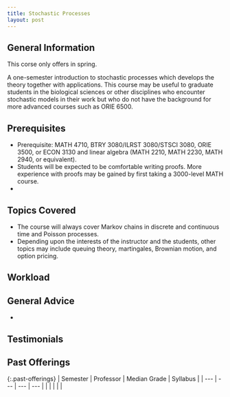 ```yaml
---
title: Stochastic Processes
layout: post
---
```


<link rel="stylesheet" href="/main.css">

## General Information

This corse only offers in spring.

A one-semester introduction to stochastic processes which develops the theory together with applications. This course may be useful to graduate students in the biological sciences or other disciplines who encounter stochastic models in their work but who do not have the background for more advanced courses such as ORIE 6500.


## Prerequisites

  - Prerequisite: MATH 4710, BTRY 3080/ILRST 3080/STSCI 3080, ORIE 3500, or ECON 3130 and linear algebra (MATH 2210, MATH 2230, MATH 2940, or equivalent).
  - Students will be expected to be comfortable writing proofs. More experience with proofs may be gained by first taking a 3000-level MATH course.
  - 
## Topics Covered

  - The course will always cover Markov chains in discrete and continuous time and Poisson processes.
  - Depending upon the interests of the instructor and the students, other topics may include queuing theory, martingales, Brownian motion, and option pricing.

## Workload



## General Advice

  - 

## Testimonials



## Past Offerings

{:.past-offerings}
| Semester | Professor | Median Grade | Syllabus |
| --- | --- | --- | --- |
|  |  |  |  |
